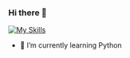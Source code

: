 ### Hi there 👋

[![My Skills](https://skills.thijs.gg/icons?i=js,html,css,git,mongodb,mysql,nextjs,nodejs,react,tailwind,ts)](https://skills.thijs.gg)

- 🌱 I’m currently learning Python

<!--
**stanleyoos/stanleyoos** is a ✨ _special_ ✨ repository because its `README.md` (this file) appears on your GitHub profile.

Here are some ideas to get you started:

- 🔭 I’m currently working on ...
- 🌱 I’m currently learning ...
- 👯 I’m looking to collaborate on ...
- 🤔 I’m looking for help with ...
- 💬 Ask me about ...
- 📫 How to reach me: ...
- 😄 Pronouns: ...
- ⚡ Fun fact: ...
-->
